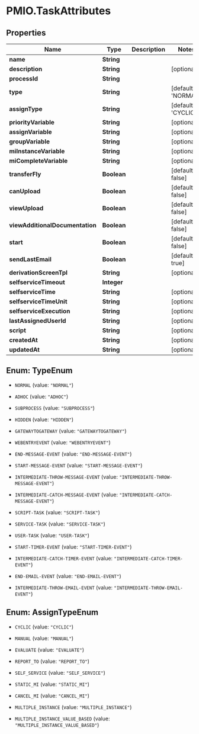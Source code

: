 # PMIO.TaskAttributes

## Properties
Name | Type | Description | Notes
------------ | ------------- | ------------- | -------------
**name** | **String** |  | 
**description** | **String** |  | [optional] 
**processId** | **String** |  | 
**type** | **String** |  | [default to &#39;NORMAL&#39;]
**assignType** | **String** |  | [default to &#39;CYCLIC&#39;]
**priorityVariable** | **String** |  | [optional] 
**assignVariable** | **String** |  | [optional] 
**groupVariable** | **String** |  | [optional] 
**miInstanceVariable** | **String** |  | [optional] 
**miCompleteVariable** | **String** |  | [optional] 
**transferFly** | **Boolean** |  | [default to false]
**canUpload** | **Boolean** |  | [default to false]
**viewUpload** | **Boolean** |  | [default to false]
**viewAdditionalDocumentation** | **Boolean** |  | [default to false]
**start** | **Boolean** |  | [default to false]
**sendLastEmail** | **Boolean** |  | [default to true]
**derivationScreenTpl** | **String** |  | [optional] 
**selfserviceTimeout** | **Integer** |  | 
**selfserviceTime** | **String** |  | [optional] 
**selfserviceTimeUnit** | **String** |  | [optional] 
**selfserviceExecution** | **String** |  | [optional] 
**lastAssignedUserId** | **String** |  | [optional] 
**script** | **String** |  | [optional] 
**createdAt** | **String** |  | [optional] 
**updatedAt** | **String** |  | [optional] 


<a name="TypeEnum"></a>
## Enum: TypeEnum


* `NORMAL` (value: `"NORMAL"`)

* `ADHOC` (value: `"ADHOC"`)

* `SUBPROCESS` (value: `"SUBPROCESS"`)

* `HIDDEN` (value: `"HIDDEN"`)

* `GATEWAYTOGATEWAY` (value: `"GATEWAYTOGATEWAY"`)

* `WEBENTRYEVENT` (value: `"WEBENTRYEVENT"`)

* `END-MESSAGE-EVENT` (value: `"END-MESSAGE-EVENT"`)

* `START-MESSAGE-EVENT` (value: `"START-MESSAGE-EVENT"`)

* `INTERMEDIATE-THROW-MESSAGE-EVENT` (value: `"INTERMEDIATE-THROW-MESSAGE-EVENT"`)

* `INTERMEDIATE-CATCH-MESSAGE-EVENT` (value: `"INTERMEDIATE-CATCH-MESSAGE-EVENT"`)

* `SCRIPT-TASK` (value: `"SCRIPT-TASK"`)

* `SERVICE-TASK` (value: `"SERVICE-TASK"`)

* `USER-TASK` (value: `"USER-TASK"`)

* `START-TIMER-EVENT` (value: `"START-TIMER-EVENT"`)

* `INTERMEDIATE-CATCH-TIMER-EVENT` (value: `"INTERMEDIATE-CATCH-TIMER-EVENT"`)

* `END-EMAIL-EVENT` (value: `"END-EMAIL-EVENT"`)

* `INTERMEDIATE-THROW-EMAIL-EVENT` (value: `"INTERMEDIATE-THROW-EMAIL-EVENT"`)




<a name="AssignTypeEnum"></a>
## Enum: AssignTypeEnum


* `CYCLIC` (value: `"CYCLIC"`)

* `MANUAL` (value: `"MANUAL"`)

* `EVALUATE` (value: `"EVALUATE"`)

* `REPORT_TO` (value: `"REPORT_TO"`)

* `SELF_SERVICE` (value: `"SELF_SERVICE"`)

* `STATIC_MI` (value: `"STATIC_MI"`)

* `CANCEL_MI` (value: `"CANCEL_MI"`)

* `MULTIPLE_INSTANCE` (value: `"MULTIPLE_INSTANCE"`)

* `MULTIPLE_INSTANCE_VALUE_BASED` (value: `"MULTIPLE_INSTANCE_VALUE_BASED"`)




